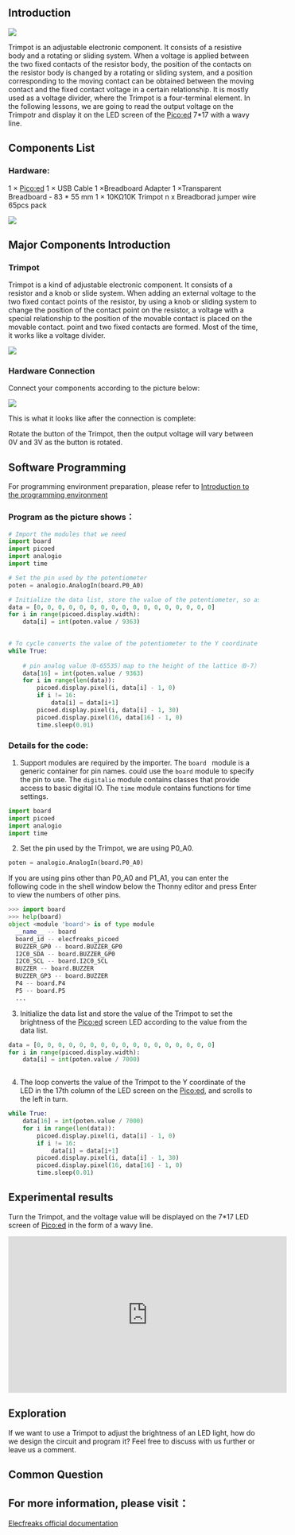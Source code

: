 ## Introduction

![](./images/case0301.png)

Trimpot is an adjustable electronic component. It consists of a resistive body and a rotating or sliding system. When a voltage is applied between the two fixed contacts of the resistor body, the position of the contacts on the resistor body is changed by a rotating or sliding system, and a position corresponding to the moving contact can be obtained between the moving contact and the fixed contact voltage in a certain relationship. It is mostly used as a voltage divider, where the Trimpot is a four-terminal element. In the following lessons, we are going to read the output voltage on the Trimpotr and display it on the LED screen of the [Pico:ed](https://www.elecfreaks.com/elecfreaks-pico-ed-v2.html) 7*17 with a wavy line.
## Components List

### Hardware:
1 × [Pico:ed](https://www.elecfreaks.com/elecfreaks-pico-ed-v2.html)
1 × USB Cable
1 ×Breadboard Adapter
1 ×Transparent Breadboard - 83 * 55 mm
1 × 10KΩ10K Trimpot
n x Breadborad jumper wire 65pcs pack

![](./images/starter-kit01.png)

## Major Components Introduction

### Trimpot

Trimpot is a kind of adjustable electronic component. It consists of a resistor and a knob or slide system. When adding an external voltage to the two fixed contact points of the resistor, by using a knob or sliding system to change the position of the contact point on the resistor, a voltage with a special relationship to the position of the movable contact is placed on the movable contact. point and two fixed contacts are formed. Most of the time, it works like a voltage divider.

![](./images/case0302.png)

### Hardware Connection

Connect your components according to the picture below:

![](./images/case03.png)

This is what it looks like after the connection is complete:

Rotate the button of the Trimpot, then the output voltage will vary between 0V and 3V as the button is rotated.

## Software Programming
For programming environment preparation, please refer to [Introduction to the programming environment](https://www.yuque.com/elecfreaks-learn/picoed/er7nuh)
### Program as the picture shows：
```python
# Import the modules that we need
import board
import picoed
import analogio
import time

# Set the pin used by the potentiometer
poten = analogio.AnalogIn(board.P0_A0)

# Initialize the data list, store the value of the potentiometer, so as to set the brightness of the Pico:ed screen LED according to the value of the data list
data = [0, 0, 0, 0, 0, 0, 0, 0, 0, 0, 0, 0, 0, 0, 0, 0, 0]
for i in range(picoed.display.width):
    data[i] = int(poten.value / 9363)
    

# To cycle converts the value of the potentiometer to the Y coordinate of the LED in the 17th column of the Pico:ed LED screen, and scrolls to the left in turn
while True:
    
    # pin analog value（0-65535）map to the height of the lattice（0-7）
    data[16] = int(poten.value / 9363)
    for i in range(len(data)):
        picoed.display.pixel(i, data[i] - 1, 0)
        if i != 16:
            data[i] = data[i+1]
        picoed.display.pixel(i, data[i] - 1, 30)
        picoed.display.pixel(16, data[16] - 1, 0)
        time.sleep(0.01)
```
### Details for the code:

1. Support modules are required by the importer. The `board ` module is a generic container for pin names. could use the `board` module to specify the pin to use. The `digitalio` module contains classes that provide access to basic digital IO. The `time` module contains functions for time settings.
```python
import board
import picoed
import analogio
import time
```

2. Set the pin used by the Trimpot, we are using P0_A0.
```python
poten = analogio.AnalogIn(board.P0_A0)
```
If you are using pins other than P0_A0 and P1_A1, you can enter the following code in the shell window below the Thonny editor and press Enter to view the numbers of other pins.
```python
>>> import board
>>> help(board)
object <module 'board'> is of type module
  __name__ -- board
  board_id -- elecfreaks_picoed
  BUZZER_GP0 -- board.BUZZER_GP0
  I2C0_SDA -- board.BUZZER_GP0
  I2C0_SCL -- board.I2C0_SCL
  BUZZER -- board.BUZZER
  BUZZER_GP3 -- board.BUZZER
  P4 -- board.P4
  P5 -- board.P5
  ...
```

3. Initialize the data list and store the value of the Trimpot to set the brightness of the [Pico:ed](https://www.elecfreaks.com/elecfreaks-pico-ed-v2.html) screen LED according to the value from the data list.
```python
data = [0, 0, 0, 0, 0, 0, 0, 0, 0, 0, 0, 0, 0, 0, 0, 0, 0]
for i in range(picoed.display.width):
    data[i] = int(poten.value / 7000)
    
```

4. The loop converts the value of the Trimpot to the Y coordinate of the LED in the 17th column of the LED screen on the [Pico:ed](https://www.elecfreaks.com/elecfreaks-pico-ed-v2.html), and scrolls to the left in turn.
```python
while True:
    data[16] = int(poten.value / 7000)
    for i in range(len(data)):
        picoed.display.pixel(i, data[i] - 1, 0)
        if i != 16:
            data[i] = data[i+1]
        picoed.display.pixel(i, data[i] - 1, 30)
        picoed.display.pixel(16, data[16] - 1, 0)
        time.sleep(0.01)
```
## Experimental results
Turn the Trimpot, and the voltage value will be displayed on the 7*17 LED screen of [Pico:ed](https://www.elecfreaks.com/elecfreaks-pico-ed-v2.html) in the form of a wavy line.

<iframe width="560" height="315" src="https://www.youtube.com/embed/SvQEmOVG6_Y" title="YouTube video player" frameborder="0" allow="accelerometer; autoplay; clipboard-write; encrypted-media; gyroscope; picture-in-picture" allowfullscreen></iframe>

## Exploration
If we want to use a Trimpot to adjust the brightness of an LED light, how do we design the circuit and program it? Feel free to discuss with us further or leave us a comment.
## Common Question
## For more information, please visit：

[Elecfreaks official documentation](https://www.elecfreaks.com/learn-en/)
